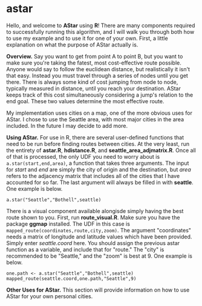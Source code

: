 # astar

Hello, and welcome to **AStar** using **R**!  There are many components required to successfully running this algorithm, and I will walk you through both how to use my example and to use it for one of your own.  First, a little explanation on what the purpose of AStar actually is.  

**Overview.** Say you want to get from point A to point B, but you want to make sure you're taking the fatest, most cost-effective route possible.  Anyone would say to follow the euclidean distance, but realistically it isn't that easy.  Instead you must travel through a series of nodes until you get there.  There is always some kind of cost jumping from node to node, typically measured in distance, until you reach your destination.  AStar keeps track of this cost simultaneously considering a jump's relation to the end goal.  These two values determine the most effective route.  

My implementation uses cities on a map, one of the more obvious uses for AStar.  I chose to use the Seattle area, with most major cities in the area included.  In the future I may decide to add more.

**Using AStar.** For use in R, there are several user-defined functions that need to be run before finding routes between cities.  At the very least, run the entirety of **astar.R**, **hdistance.R**, and **seattle_area_adjmatrix.R**.  Once all of that is processed, the only UDF you need to worry about is ``a.star(start,end,area)``, a function that takes three arguments.  The input for *start* and *end* are simply the city of origin and the destination, but *area* refers to the adjacency matrix that includes all of the cities that I have accounted for so far.  The last argument will always be filled in with **seattle**.  One example is below.

```
a.star("Seattle","Bothell",seattle)
```

There is a visual component available alongisde simply having the best route shown to you.  First, run **route_visual.R**.  Make sure you have the package **ggmap** installed.  The UDF in this case is `mapped_route(coordinates,route,city,zoom)`.  The argument "coordinates" needs a matrix of longitude and latitude values which have been provided.  Simply enter *seattle.coord* here.  You should assign the previous astar function as a variable, and include that for "route."  The "city" is recommended to be "Seattle," and the "zoom" is best at 9.  One example is below.

```
one.path <- a.star("Seattle","Bothell",seattle)
mapped_route(seattle.coord,one.path,"Seattle",9)
```

**Other Uses for AStar.**  This section will provide information on how to use AStar for your own personal cities.
